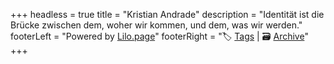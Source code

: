 +++
headless = true
title = "Kristian Andrade"
description = "Identität ist die Brücke zwischen dem, woher wir kommen, und dem, was wir werden."
footerLeft = "Powered by  [Lilo.page](https://www.lilo.page)"
footerRight = "🏷️ [Tags](/tags/) | 🗃️ [Archive](/posts/)"
+++
